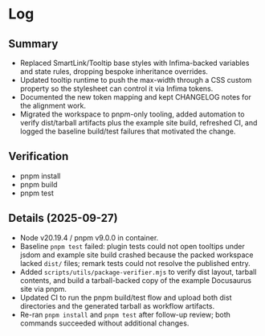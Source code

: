 # Log

## Summary
- Replaced SmartLink/Tooltip base styles with Infima-backed variables and state rules, dropping bespoke inheritance overrides.
- Updated tooltip runtime to push the max-width through a CSS custom property so the stylesheet can control it via Infima tokens.
- Documented the new token mapping and kept CHANGELOG notes for the alignment work.
- Migrated the workspace to pnpm-only tooling, added automation to verify dist/tarball artifacts plus the example site build, refreshed CI, and logged the baseline build/test failures that motivated the change.

## Verification
- pnpm install
- pnpm build
- pnpm test

## Details (2025-09-27)
- Node v20.19.4 / pnpm v9.0.0 in container.
- Baseline `pnpm test` failed: plugin tests could not open tooltips under jsdom and example site build crashed because the packed workspace lacked `dist/` files; remark tests could not resolve the published entry.
- Added `scripts/utils/package-verifier.mjs` to verify dist layout, tarball contents, and build a tarball-backed copy of the example Docusaurus site via pnpm.
- Updated CI to run the pnpm build/test flow and upload both dist directories and the generated tarball as workflow artifacts.
- Re-ran `pnpm install` and `pnpm test` after follow-up review; both commands succeeded without additional changes.
